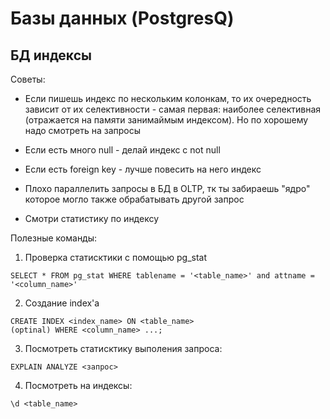 # Базы данных (PostgresQ)

## БД индексы

Советы:

- Если пишешь индекс по нескольким колонкам, то их очередность зависит от их селективности - самая первая: наиболее селективная (отражается на памяти занимаймым индексом). Но по хорошему надо смотреть на запросы

- Если есть много null - делай индекс с not null

- Если есть foreign key - лучше повесить на него индекс

- Плохо параллелить запросы в БД в OLTP, тк ты забираешь "ядро" которое могло также обрабатывать другой запрос

- Смотри статистику по индексу

Полезные команды:

1. Проверка статисктики с помощью pg_stat

```
SELECT * FROM pg_stat WHERE tablename = '<table_name>' and attname = '<column_name>'
```

2. Создание index'а

```
CREATE INDEX <index_name> ON <table_name>
(optinal) WHERE <column_name> ...;
```

3. Посмотреть статисктику выполения запроса:

```
EXPLAIN ANALYZE <запрос>
```

4. Посмотреть на индексы:

```
\d <table_name>
```